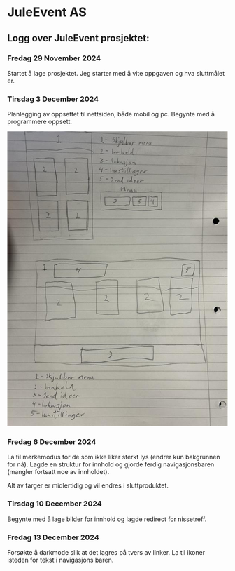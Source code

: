 # JuleEvent AS

## Logg over JuleEvent prosjektet:

### Fredag 29 November 2024

Startet å lage prosjektet. Jeg starter med å vite oppgaven og hva sluttmålet er.

### Tirsdag 3 December 2024

Planlegging av oppsettet til nettsiden, både mobil og pc. Begynte med å programmere oppsett.

![sketch](images/logg/Image.jpg)

### Fredag 6 December 2024

La til mørkemodus for de som ikke liker sterkt lys (endrer kun bakgrunnen for nå). Lagde en struktur for innhold og gjorde ferdig navigasjonsbaren (mangler fortsatt noe av innholdet).

Alt av farger er midlertidig og vil endres i sluttproduktet.

### Tirsdag 10 December 2024

Begynte med å lage bilder for innhold og lagde redirect for nissetreff.

### Fredag 13 December 2024

Forsøkte å darkmode slik at det lagres på tvers av linker. La til ikoner isteden for tekst i navigasjons baren.